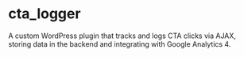 # cta_logger
A custom WordPress plugin that tracks and logs CTA clicks via AJAX, storing data in the backend and integrating with Google Analytics 4.
